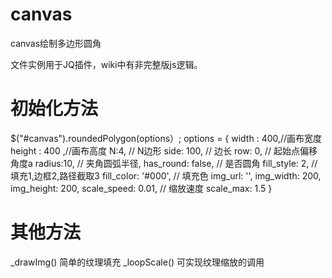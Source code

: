 # canvas
canvas绘制多边形圆角

文件实例用于JQ插件，wiki中有非完整版js逻辑。

# 初始化方法
$("#canvas").roundedPolygon(options）; 
options = {
  width : 400,//画布宽度
  height : 400 ,//画布高度
  N:4, // N边形
  side: 100, // 边长 
  row: 0, // 起始点偏移角度a
  radius:10, // 夹角圆弧半径,
  has_round: false, // 是否圆角
  fill_style: 2, // 填充1,边框2,路径截取3
  fill_color: '#000', // 填充色
  img_url: '',
  img_width: 200,
  img_height: 200,
  scale_speed: 0.01, // 缩放速度
  scale_max: 1.5
}

# 其他方法
_drawImg() 简单的纹理填充
_loopScale() 可实现纹理缩放的调用
